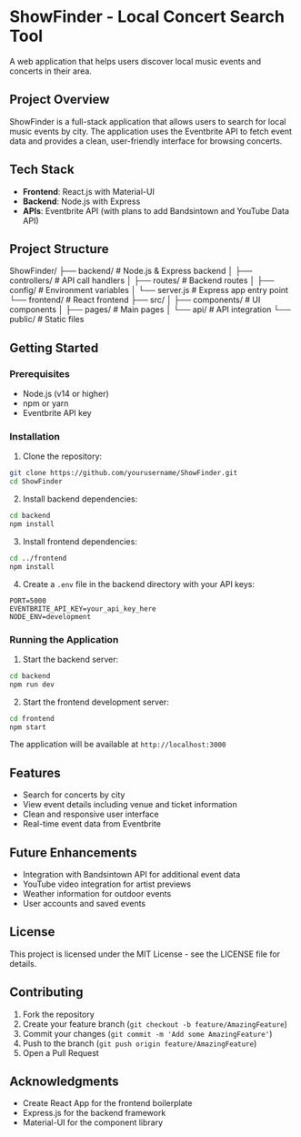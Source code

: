 # ShowFinder - Local Concert Search Tool

A web application that helps users discover local music events and concerts in their area.

## Project Overview

ShowFinder is a full-stack application that allows users to search for local music events by city. The application uses the Eventbrite API to fetch event data and provides a clean, user-friendly interface for browsing concerts.

## Tech Stack

- **Frontend**: React.js with Material-UI
- **Backend**: Node.js with Express
- **APIs**: Eventbrite API (with plans to add Bandsintown and YouTube Data API)

## Project Structure 

ShowFinder/
├── backend/ # Node.js & Express backend
│ ├── controllers/ # API call handlers
│ ├── routes/ # Backend routes
│ ├── config/ # Environment variables
│ └── server.js # Express app entry point
└── frontend/ # React frontend
├── src/
│ ├── components/ # UI components
│ ├── pages/ # Main pages
│ └── api/ # API integration
└── public/ # Static files

## Getting Started

### Prerequisites

- Node.js (v14 or higher)
- npm or yarn
- Eventbrite API key

### Installation

1. Clone the repository:

```bash
git clone https://github.com/yourusername/ShowFinder.git
cd ShowFinder
```

2. Install backend dependencies:
```bash
cd backend
npm install
```

3. Install frontend dependencies:
```bash
cd ../frontend
npm install
```

4. Create a `.env` file in the backend directory with your API keys:
```
PORT=5000
EVENTBRITE_API_KEY=your_api_key_here
NODE_ENV=development
```

### Running the Application

1. Start the backend server:
```bash
cd backend
npm run dev
```

2. Start the frontend development server:
```bash
cd frontend
npm start
```

The application will be available at `http://localhost:3000`

## Features

- Search for concerts by city
- View event details including venue and ticket information
- Clean and responsive user interface
- Real-time event data from Eventbrite

## Future Enhancements

- Integration with Bandsintown API for additional event data
- YouTube video integration for artist previews
- Weather information for outdoor events
- User accounts and saved events

## License

This project is licensed under the MIT License - see the LICENSE file for details.

## Contributing

1. Fork the repository
2. Create your feature branch (`git checkout -b feature/AmazingFeature`)
3. Commit your changes (`git commit -m 'Add some AmazingFeature'`)
4. Push to the branch (`git push origin feature/AmazingFeature`)
5. Open a Pull Request

## Acknowledgments

- Create React App for the frontend boilerplate
- Express.js for the backend framework
- Material-UI for the component library

